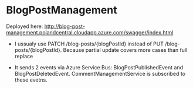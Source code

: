 # BlogPostManagement

Deployed here: http://blog-post-management.polandcentral.cloudapp.azure.com/swagger/index.html

- I ussualy use PATCH /blog-posts/{blogPostId} instead of PUT /blog-posts/{blogPostId}. Because partial update covers more cases than full replace

- It sends 2 events via Azure Service Bus: BlogPostPublishedEvent and BlogPostDeletedEvent. CommentManagementService is subscribed to these evetns.
